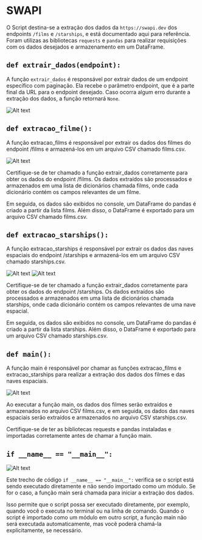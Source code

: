 # SWAPI 
O Script destina-se a extração dos dados da `https://swapi.dev` dos endpoints `/films` e `/starships`, e está documentado aqui para referência. 
Foram utilizas as bibliotecas `requests` e `pandas` para realizar requisições com os dados desejados e armazenamento em um DataFrame.

## `def extrair_dados(endpoint):`
A função `extrair_dados` é responsável por extrair dados de um endpoint específico com paginação. Ela recebe o parâmetro endpoint, que é a parte final da URL para o endpoint desejado. Caso ocorra algum erro durante a extração dos dados, a função retornará `None`.

![Alt text](2.png)

## `def extracao_filme():`
A função extracao_films é responsável por extrair os dados dos filmes do endpoint /films e armazená-los em um arquivo CSV chamado films.csv.

![Alt text](3.png)

Certifique-se de ter chamado a função extrair_dados corretamente para obter os dados do endpoint /films. Os dados extraídos são processados e armazenados em uma lista de dicionários chamada films, onde cada dicionário contém os campos relevantes de um filme.

Em seguida, os dados são exibidos no console, um DataFrame do pandas é criado a partir da lista films. Além disso, o DataFrame é exportado para um arquivo CSV chamado films.csv.

## `def extracao_starships():`
A função extracao_starships é responsável por extrair os dados das naves espaciais do endpoint /starships e armazená-los em um arquivo CSV chamado starships.csv.

![Alt text](4.png)
![Alt text](5-2.png)

Certifique-se de ter chamado a função extrair_dados corretamente para obter os dados do endpoint /starships. Os dados extraídos são processados e armazenados em uma lista de dicionários chamada starships, onde cada dicionário contém os campos relevantes de uma nave espacial.

Em seguida, os dados são exibidos no console, um DataFrame do pandas é criado a partir da lista starships. Além disso, o DataFrame é exportado para um arquivo CSV chamado starships.csv.

## `def main():`
A função main é responsável por chamar as funções extracao_films e extracao_starships para realizar a extração dos dados dos filmes e das naves espaciais.

![Alt text](6.png)

Ao executar a função main, os dados dos filmes serão extraídos e armazenados no arquivo CSV films.csv, e em seguida, os dados das naves espaciais serão extraídos e armazenados no arquivo CSV starships.csv.

Certifique-se de ter as bibliotecas requests e pandas instaladas e importadas corretamente antes de chamar a função main.

## `if __name__ == "__main__":`
![Alt text](7.png)

Este trecho de código `if __name__ == "__main__":` verifica se o script está sendo executado diretamente e não sendo importado como um módulo. Se for o caso, a função main será chamada para iniciar a extração dos dados.

Isso permite que o script possa ser executado diretamente, por exemplo, quando você o executa no terminal ou na linha de comando. Quando o script é importado como um módulo em outro script, a função main não será executada automaticamente, mas você poderá chamá-la explicitamente, se necessário.